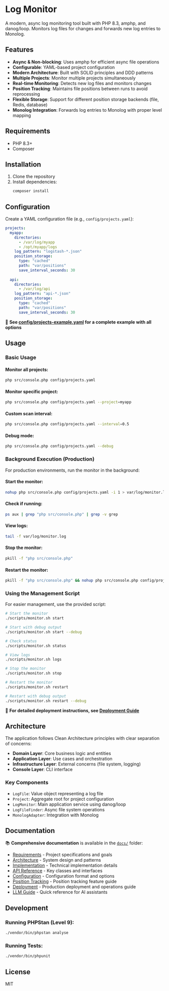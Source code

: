 # Log Monitor

A modern, async log monitoring tool built with PHP 8.3, amphp, and danog/loop. Monitors log files for changes and forwards new log entries to Monolog.

## Features

- **Async & Non-blocking**: Uses amphp for efficient async file operations
- **Configurable**: YAML-based project configuration
- **Modern Architecture**: Built with SOLID principles and DDD patterns
- **Multiple Projects**: Monitor multiple projects simultaneously
- **Real-time Monitoring**: Detects new log files and monitors changes
- **Position Tracking**: Maintains file positions between runs to avoid reprocessing
- **Flexible Storage**: Support for different position storage backends (file, Redis, database)
- **Monolog Integration**: Forwards log entries to Monolog with proper level mapping

## Requirements

- PHP 8.3+
- Composer

## Installation

1. Clone the repository
2. Install dependencies:
   ```bash
   composer install
   ```

## Configuration

Create a YAML configuration file (e.g., `config/projects.yaml`):

```yaml
projects:
  myapp:
    directories:
      - /var/log/myapp
      - /opt/myapp/logs
    log_pattern: "logstash-*.json"
    position_storage:
      type: "cached"
      path: "var/positions"
      save_interval_seconds: 30
  
  api:
    directories:
      - /var/log/api
    log_pattern: "api-*.json"
    position_storage:
      type: "cached"
      path: "var/positions"
      save_interval_seconds: 30
```

📁 **See [config/projects-example.yaml](./config/projects-example.yaml) for a complete example with all options**

## Usage

### Basic Usage

#### Monitor all projects:
```bash
php src/console.php config/projects.yaml
```

#### Monitor specific project:
```bash
php src/console.php config/projects.yaml --project=myapp
```

#### Custom scan interval:
```bash
php src/console.php config/projects.yaml --interval=0.5
```

#### Debug mode:
```bash
php src/console.php config/projects.yaml --debug
```

### Background Execution (Production)

For production environments, run the monitor in the background:

#### Start the monitor:
```bash
nohup php src/console.php config/projects.yaml -i 1 > var/log/monitor.log 2>&1 &
```

#### Check if running:
```bash
ps aux | grep "php src/console.php" | grep -v grep
```

#### View logs:
```bash
tail -f var/log/monitor.log
```

#### Stop the monitor:
```bash
pkill -f "php src/console.php"
```

#### Restart the monitor:
```bash
pkill -f "php src/console.php" && nohup php src/console.php config/projects.yaml -i 1 > var/log/monitor.log 2>&1 &
```

### Using the Management Script

For easier management, use the provided script:

```bash
# Start the monitor
./scripts/monitor.sh start

# Start with debug output
./scripts/monitor.sh start --debug

# Check status
./scripts/monitor.sh status

# View logs
./scripts/monitor.sh logs

# Stop the monitor
./scripts/monitor.sh stop

# Restart the monitor
./scripts/monitor.sh restart

# Restart with debug output
./scripts/monitor.sh restart --debug
```

📖 **For detailed deployment instructions, see [Deployment Guide](./docs/deployment.md)**

## Architecture

The application follows Clean Architecture principles with clear separation of concerns:

- **Domain Layer**: Core business logic and entities
- **Application Layer**: Use cases and orchestration
- **Infrastructure Layer**: External concerns (file system, logging)
- **Console Layer**: CLI interface

### Key Components

- `LogFile`: Value object representing a log file
- `Project`: Aggregate root for project configuration
- `LogMonitor`: Main application service using danog/loop
- `LogFileFinder`: Async file system operations
- `MonologAdapter`: Integration with Monolog

## Documentation

📚 **Comprehensive documentation** is available in the [`docs/`](./docs/) folder:

- [Requirements](./docs/requirements.md) - Project specifications and goals
- [Architecture](./docs/architecture.md) - System design and patterns
- [Implementation](./docs/implementation.md) - Technical implementation details
- [API Reference](./docs/api-reference.md) - Key classes and interfaces
- [Configuration](./docs/configuration.md) - Configuration format and options
- [Position Tracking](./docs/position-tracking.md) - Position tracking feature guide
- [Deployment](./docs/deployment.md) - Production deployment and operations guide
- [LLM Guide](./docs/llm-guide.md) - Quick reference for AI assistants

## Development

### Running PHPStan (Level 9):
```bash
./vendor/bin/phpstan analyse
```

### Running Tests:
```bash
./vendor/bin/phpunit
```

## License

MIT 